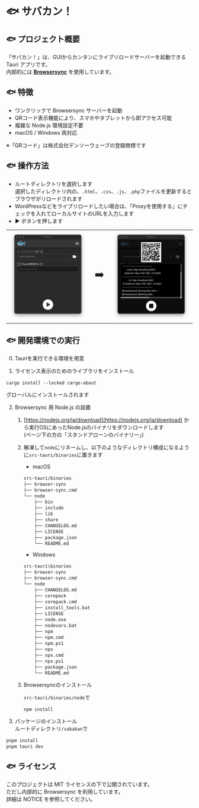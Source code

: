 # 🐟 サバカン！

## 🐟 プロジェクト概要
「サバカン！」は、GUIからカンタンにライブリロードサーバーを起動できる Tauri アプリです。  
内部的には **[Browsersync](https://browsersync.io/)** を使用しています。

## 🐟 特徴
- ワンクリックで Browsersync サーバーを起動
- QRコード表示機能により、スマホやタブレットから即アクセス可能
- 複雑な Node.js 環境設定不要
- macOS / Windows 両対応

※「QRコード」は株式会社デンソーウェーブの登録商標です


## 🐟 操作方法
- ルートディレクトリを選択します  
  選択したディレクトリ内の、`.html`、`.css`、`.js`、`.php`ファイルを更新するとブラウザがリロードされます
- WordPressなどをライブリロードしたい場合は、「Proxyを使用する」にチェックを入れてローカルサイトのURLを入力します
- ▶️ ボタンを押します

<table>
    <tr>
        <td><img width="300" alt="Sabakan" src="docs/images/sabakan-main.png" /></td>
        <td style="font-size: 2em; text-align: center;">➡️</td>
        <td><img width="300" alt="SabakanQR" src="docs/images/sabakan-qr.png" /></td>
    </tr>
</table>


## 🐟 開発環境での実行
0. Tauriを実行できる環境を用意

1. ライセンス表示のためのライブラリをインストール  

```
cargo install --locked cargo-about
```
グローバルにインストールされます

2. Browsersync 用 Node.js の設置  
   1. [https://nodejs.org/ja/download](https://nodejs.org/ja/download) から実行OSにあったNode.jsのバイナリをダウンロードします  
      (ページ下の方の「スタンドアローンのバイナリー」)
   2. 解凍して`node`にリネームし、以下のようなディレクトリ構成になるように`src-tauri/binaries`に置きます

      - macOS
      ```
      src-tauri/binaries
      ├── browser-sync
      ├── browser-sync.cmd
      └── node
          ├── bin
          ├── include
          ├── lib
          ├── share
          ├── CHANGELOG.md
          ├── LICENSE
          ├── package.json
          └── README.md
      ```
      - Windows
      ```
      src-tauri\binaries
      ├── browser-sync
      ├── browser-sync.cmd
      └── node
          ├── CHANGELOG.md
          ├── corepack
          ├── corepack.cmd
          ├── install_tools.bat
          ├── LICENSE
          ├── node.exe
          ├── nodevars.bat
          ├── npm
          ├── npm.cmd
          ├── npm.ps1
          ├── npx
          ├── npx.cmd
          ├── npx.ps1
          ├── package.json
          └── README.md
      ```

   3. Browsersyncのインストール

      `src-tauri/binaries/node`で
      ```
      npm install
      ```

3. パッケージのインストール  
ルートディレクトリ`/sabakan`で
```
pnpm install
pnpm tauri dev
```

## 🐟 ライセンス
このプロジェクトは MIT ライセンスの下で公開されています。  
ただし内部的に Browsersync を利用しています。  
詳細は NOTICE を参照してください。
